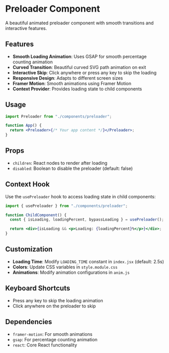 # Preloader Component

A beautiful animated preloader component with smooth transitions and interactive features.

## Features

- **Smooth Loading Animation**: Uses GSAP for smooth percentage counting animation
- **Curved Transition**: Beautiful curved SVG path animation on exit
- **Interactive Skip**: Click anywhere or press any key to skip the loading
- **Responsive Design**: Adapts to different screen sizes
- **Framer Motion**: Smooth animations using Framer Motion
- **Context Provider**: Provides loading state to child components

## Usage

```jsx
import Preloader from "./components/preloader";

function App() {
  return <Preloader>{/* Your app content */}</Preloader>;
}
```

## Props

- `children`: React nodes to render after loading
- `disabled`: Boolean to disable the preloader (default: false)

## Context Hook

Use the `usePreloader` hook to access loading state in child components:

```jsx
import { usePreloader } from "./components/preloader";

function ChildComponent() {
  const { isLoading, loadingPercent, bypassLoading } = usePreloader();

  return <div>{isLoading && <p>Loading: {loadingPercent}%</p>}</div>;
}
```

## Customization

- **Loading Time**: Modify `LOADING_TIME` constant in `index.jsx` (default: 2.5s)
- **Colors**: Update CSS variables in `style.module.css`
- **Animations**: Modify animation configurations in `anim.js`

## Keyboard Shortcuts

- Press any key to skip the loading animation
- Click anywhere on the preloader to skip

## Dependencies

- `framer-motion`: For smooth animations
- `gsap`: For percentage counting animation
- `react`: Core React functionality
